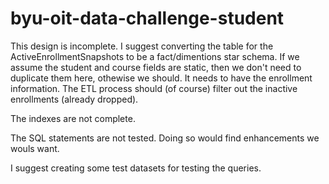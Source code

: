 # byu-oit-data-challenge-student

This design is incomplete. I suggest converting the table for the ActiveEnrollmentSnapshots to be a fact/dimentions star schema. If we assume the student and course fields are static, then we don't need to duplicate them here, othewise we should. It needs to have the enrollment information. The ETL process should (of course) filter out the inactive enrollments (already dropped).

The indexes are not complete.

The SQL statements are not tested. Doing so would find enhancements we wouls want.

I suggest creating some test datasets for testing the queries.
